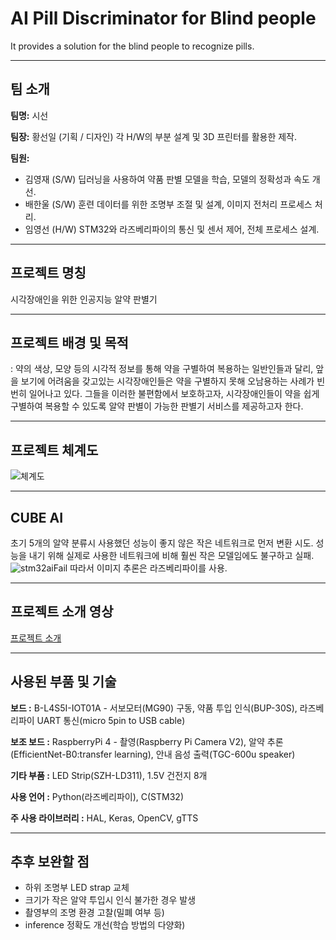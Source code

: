 # AI Pill Discriminator for Blind people
It provides a solution for the blind people to recognize pills.

--------------------------------------------------------------------------------------------

## 팀 소개
**팀명:** 시선

**팀장:** 황선일 (기획 / 디자인) 각 H/W의 부분 설계 및 3D 프린터를 활용한 제작.

**팀원:**

- 김영재 (S/W) 딥러닝을 사용하여 약품 판별 모델을 학습, 모델의 정확성과 속도 개선.
- 배한울 (S/W) 훈련 데이터를 위한 조명부 조절 및 설계, 이미지 전처리 프로세스 처리.
- 임영선 (H/W) STM32와 라즈베리파이의 통신 및 센서 제어, 전체 프로세스 설계.

--------------------------------------------------------------------------------------------

## 프로젝트 명칭
시각장애인을 위한 인공지능 알약 판별기

--------------------------------------------------------------------------------------------

## 프로젝트 배경 및 목적
: 약의 색상, 모양 등의 시각적 정보를 통해 약을 구별하여 복용하는 일반인들과 달리,
앞을 보기에 어려움을 갖고있는 시각장애인들은 약을 구별하지 못해 오남용하는 사례가 빈번히 일어나고 있다.
그들을 이러한 불편함에서 보호하고자, 시각장애인들이 약을 쉽게 구별하여 복용할 수 있도록 알약 판별이 가능한 판별기 서비스를 제공하고자 한다.

--------------------------------------------------------------------------------------------

## 프로젝트 체계도
![체계도](https://user-images.githubusercontent.com/76139189/103459514-5e05e100-4d53-11eb-8d43-ce6491b587f2.jpg)

--------------------------------------------------------------------------------------------

## CUBE AI
초기 5개의 알약 분류시 사용했던 성능이 좋지 않은 작은 네트워크로 먼저 변환 시도.
성능을 내기 위해 실제로 사용한 네트워크에 비해 훨씬 작은 모델임에도 불구하고 실패.
![stm32aiFail](https://user-images.githubusercontent.com/76139189/103455058-ede46480-4d2c-11eb-8d21-e6e6eb870671.png)
따라서 이미지 추론은 라즈베리파이를 사용.

--------------------------------------------------------------------------------------------

## 프로젝트 소개 영상
[프로젝트 소개](https://drive.google.com/file/d/1l8FyFvYxKbq2BUrAnfZMIuWi2pCM3Hy6/view?usp=sharing)

--------------------------------------------------------------------------------------------

## 사용된 부품 및 기술

**보드 :** B-L4S5I-IOT01A - 서보모터(MG90) 구동, 약품 투입 인식(BUP-30S), 라즈베리파이 UART 통신(micro 5pin to USB cable)

**보조 보드 :** RaspberryPi 4 - 촬영(Raspberry Pi Camera V2), 알약 추론(EfficientNet-B0:transfer learning), 안내 음성 출력(TGC-600u speaker)

**기타 부품 :** LED Strip(SZH-LD311), 1.5V 건전지 8개

**사용 언어 :** Python(라즈베리파이), C(STM32)

**주 사용 라이브러리 :**  HAL, Keras, OpenCV, gTTS 

--------------------------------------------------------------------------------------------

## 추후 보완할 점

- 하위 조명부 LED strap 교체
- 크기가 작은 알약 투입시 인식 불가한 경우 발생
- 촬영부의 조명 환경 고찰(밀폐 여부 등)
- inference 정확도 개선(학습 방법의 다양화)
